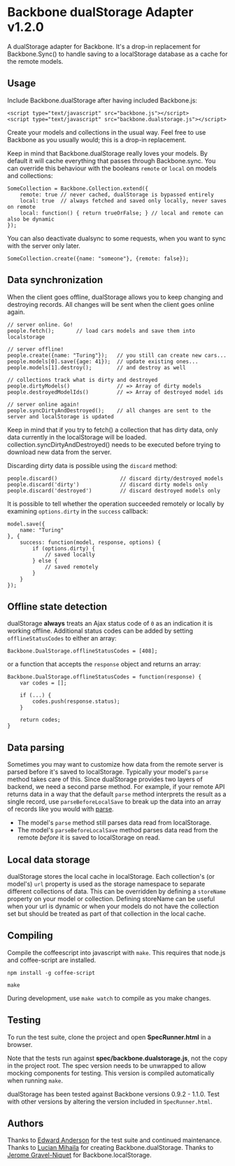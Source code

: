Backbone dualStorage Adapter v1.2.0
===================================

A dualStorage adapter for Backbone. It's a drop-in replacement for Backbone.Sync() to handle saving to a localStorage database as a cache for the remote models.

Usage
-----

Include Backbone.dualStorage after having included Backbone.js:

    <script type="text/javascript" src="backbone.js"></script>
    <script type="text/javascript" src="backbone.dualstorage.js"></script>

Create your models and collections in the usual way.
Feel free to use Backbone as you usually would; this is a drop-in replacement.

Keep in mind that Backbone.dualStorage really loves your models. By default it will cache everything that passes through Backbone.sync. You can override this behaviour with the booleans ```remote``` or ```local``` on models and collections:

    SomeCollection = Backbone.Collection.extend({
        remote: true // never cached, dualStorage is bypassed entirely
        local: true  // always fetched and saved only locally, never saves on remote
        local: function() { return trueOrFalse; } // local and remote can also be dynamic
    });

You can also deactivate dualsync to some requests, when you want to sync with the server only later.

    SomeCollection.create({name: "someone"}, {remote: false});

Data synchronization
--------------------

When the client goes offline, dualStorage allows you to keep changing and destroying records. All changes will be sent when the client goes online again.

    // server online. Go!
    people.fetch();       // load cars models and save them into localstorage

    // server offline!
    people.create({name: "Turing"});   // you still can create new cars...
    people.models[0].save({age: 41});  // update existing ones...
    people.models[1].destroy();        // and destroy as well

    // collections track what is dirty and destroyed
    people.dirtyModels()               // => Array of dirty models
    people.destroyedModelIds()         // => Array of destroyed model ids

    // server online again!
    people.syncDirtyAndDestroyed();    // all changes are sent to the server and localStorage is updated

Keep in mind that if you try to fetch() a collection that has dirty data, only data currently in the localStorage will be loaded. collection.syncDirtyAndDestroyed() needs to be executed before trying to download new data from the server.

Discarding dirty data is possible using the `discard` method:

    people.discard()					// discard dirty/destroyed models
    people.discard('dirty')				// discard dirty models only
    people.discard('destroyed')			// discard destroyed models only

It is possible to tell whether the operation succeeded remotely or locally by examining `options.dirty` in the `success` callback:

	model.save({
		name: "Turing"
	}, {
		success: function(model, response, options) {
			if (options.dirty) {
				// saved locally
			} else {
				// saved remotely
			}
		}
	});

Offline state detection
-----------------------
dualStorage **always** treats an Ajax status code of `0` as an indication it is working offline. Additional status codes can be added by setting `offlineStatusCodes` to either an array:

    Backbone.DualStorage.offlineStatusCodes = [408];

or a function that accepts the `response` object and returns an array:

    Backbone.DualStorage.offlineStatusCodes = function(response) {
        var codes = [];

        if (...) {
            codes.push(response.status);
        }
        
        return codes;
    }


Data parsing
------------

Sometimes you may want to customize how data from the remote server is parsed before it's saved to localStorage.
Typically your model's `parse` method takes care of this.
Since dualStorage provides two layers of backend, we need a second parse method.
For example, if your remote API returns data in a way that the default `parse` method interprets the result as a single record,
use `parseBeforeLocalSave` to break up the data into an array of records like you would with [parse](http://backbonejs.org/#Model-parse).

* The model's `parse` method still parses data read from localStorage.
* The model's `parseBeforeLocalSave` method parses data read from the remote _before_ it is saved to localStorage on read.

Local data storage
------------------

dualStorage stores the local cache in localStorage.
Each collection's (or model's) `url` property is used as the storage namespace to separate different collections of data.
This can be overridden by defining a `storeName` property on your model or collection.
Defining storeName can be useful when your url is dynamic or when your models do not have the collection set but should be treated as part of that collection in the local cache.

Compiling
---------

Compile the coffeescript into javascript with `make`. This requires that node.js and coffee-script are installed.

    npm install -g coffee-script

    make

During development, use `make watch` to compile as you make changes.

Testing
-------

To run the test suite, clone the project and open **SpecRunner.html** in a browser.

Note that the tests run against **spec/backbone.dualstorage.js**, not the copy in the project root.
The spec version needs to be unwrapped to allow mocking components for testing.
This version is compiled automatically when running `make`.

dualStorage has been tested against Backbone versions 0.9.2 - 1.1.0.
Test with other versions by altering the version included in `SpecRunner.html`.

Authors
-------

Thanks to [Edward Anderson](https://github.com/nilbus) for the test suite and continued maintenance.
Thanks to [Lucian Mihaila](https://github.com/lucian1900) for creating Backbone.dualStorage.
Thanks to [Jerome Gravel-Niquet](https://github.com/jeromegn) for Backbone.localStorage.

